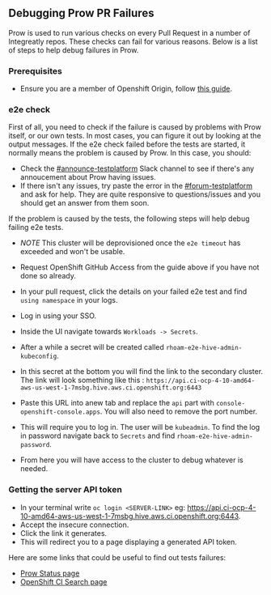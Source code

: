 ## Debugging Prow PR Failures
Prow is used to run various checks on every Pull Request in a number of Integreatly repos. These checks can fail for various reasons. Below is a list of steps to help debug failures in Prow.
### Prerequisites
* Ensure you are a member of Openshift Origin, follow [this guide](https://source.redhat.com/groups/public/atomicopenshift/atomicopenshift_wiki/openshift_onboarding_checklist_for_github).
### e2e check

First of all, you need to check if the failure is caused by problems with Prow itself, or our own tests. In most cases, you can figure it out by looking at the output messages. If the e2e check failed before the tests are started, it normally means the problem is caused by Prow. In this case, you should:

* Check the [#announce-testplatform](https://app.slack.com/client/T027F3GAJ/CFUGK0K9R/thread/CBN38N3MW-1590397619.005400) Slack channel to see if there's any annoucement about Prow having issues.
* If there isn't any issues, try paste the error in the [#forum-testplatform](https://app.slack.com/client/T027F3GAJ/CBN38N3MW/thread/CBN38N3MW-1590397619.005400) and ask for help. They are quite responsive to questions/issues and you should get an answer from them soon.

If the problem is caused by the tests, the following steps will help debug failing e2e tests.
* *NOTE* This cluster will be deprovisioned once the `e2e timeout` has exceeded and won't be usable.

* Request OpenShift GitHub Access from the guide above if you have not done so already.
* In your pull request, click the details on your failed e2e test and find `using namespace` in your logs.
* Log in using your SSO.
* Inside the UI navigate towards `Workloads -> Secrets`.
* After a while a secret will be created called `rhoam-e2e-hive-admin-kubeconfig`.
* In this secret at the bottom you will find the link to the secondary cluster. The link will look something like this : `https://api.ci-ocp-4-10-amd64-aws-us-west-1-7msbg.hive.aws.ci.openshift.org:6443`
* Paste this URL into anew tab and replace the `api` part with `console-openshift-console.apps`. You will also need to remove the port number.
* This will require you to log in. The user will be `kubeadmin`. To find the log in password navigate back to `Secrets` and find `rhoam-e2e-hive-admin-password`.
* From here you will have access to the cluster to debug whatever is needed.

### Getting the server API token

* In your terminal write `oc login <SERVER-LINK>` eg: https://api.ci-ocp-4-10-amd64-aws-us-west-1-7msbg.hive.aws.ci.openshift.org:6443.
* Accept the insecure connection.
* Click the link it generates.
* This will redirect you to a page displaying a generated API token.

Here are some links that could be useful to find out tests failures:

* [Prow Status page](https://deck-ci.apps.ci.l2s4.p1.openshiftapps.com/)
* [OpenShift CI Search page](https://search.ci.openshift.org/)

